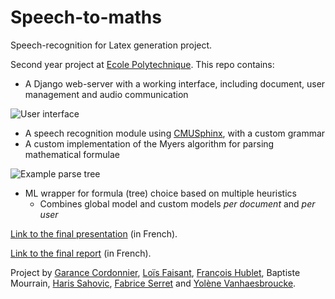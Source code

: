 # Speech-to-maths

Speech-recognition for Latex generation project.

Second year project at [Ecole Polytechnique](https://www.polytechnique.edu/fr). This repo contains:

- A Django web-server with a working interface, including document, user management and audio communication

![User interface](https://lh3.googleusercontent.com/Zf4rV1Vzp_o6Tvx1rOqkw1Uo20FV0ppzOWunrNkNBRPlWz9qGNSPJzxrQDOCw390ZtSddcmePwEnvOdTIUwupx0JsTWjvXkIDx-kE-OkaMNUhF4zdvbBVKci5RIx3_AJ_IJ9HUnB)

- A speech recognition module using [CMUSphinx](https://cmusphinx.github.io/), with a custom grammar
- A custom implementation of the Myers algorithm for parsing mathematical formulae

![Example parse tree](https://lh6.googleusercontent.com/7rBHwPL0MU5rDrxCHdrMP_czrqxA_UbWV5_ac2VoAVrM6LW8qg4xHO0hkLBxR2C999B9MDxvOXvHRD4jBcL7-ZYRSQeJzHTiY_2z2c8z6bwH0gNsaju31EKCcR17Q7KJ5Ia4LcSl)

- ML wrapper for formula (tree) choice based on multiple heuristics
  - Combines global model and custom models _per document_ and _per user_

[Link to the final presentation](https://docs.google.com/presentation/d/e/2PACX-1vTiLNwtbUx39xA1unaswkmVvFD2bo6jYkQH8zcLtenalXyswm6lKN0qxGdOzfX24FhMZedREFTg3RXz/pub?start=false&loop=false&delayms=3000) (in French).

[Link to the final report](https://docs.google.com/document/d/e/2PACX-1vQHP_5PPMeASZCQMpPGnOkd9Ehy3QPG-Z25J2kN4DH0PpWaS7RoGe-IfMJroXc8PbtbvD6f4fdBJ9w7/pub) (in French).

Project by [Garance Cordonnier](https://www.linkedin.com/in/garance-cordonnier-22150a150/), [Loïs Faisant](https://www.linkedin.com/in/lo%C3%AFs-faisant-27bb82150/), [François Hublet](https://www.linkedin.com/in/fran%C3%A7ois-hublet-6500a2a2/), Baptiste Mourrain, [Haris Sahovic](https://github.com/hsahovic), [Fabrice Serret](https://www.linkedin.com/in/fserret/) and [Yolène Vanhaesbroucke](https://www.linkedin.com/in/yol%C3%A8ne-vanhaesbroucke-261006151/).
